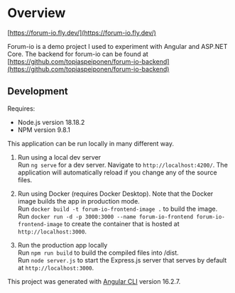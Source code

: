 # Overview

[https://forum-io.fly.dev/](https://forum-io.fly.dev/)

Forum-io is a demo project I used to experiment with Angular and ASP.NET Core. The backend for forum-io can be found at [https://github.com/topiaspeiponen/forum-io-backend](https://github.com/topiaspeiponen/forum-io-backend)

## Development

Requires:<br>
- Node.js version 18.18.2<br>
- NPM version 9.8.1<br>

This application can be run locally in many different way.<br>
1. Run using a local dev server<br>
Run `ng serve` for a dev server. Navigate to `http://localhost:4200/`. The application will automatically reload if you change any of the source files.<br>

2. Run using Docker (requires Docker Desktop). Note that the Docker image builds the app in production mode.<br>
Run `docker build -t forum-io-frontend-image .` to build the image.<br>
Run `docker run -d -p 3000:3000 --name forum-io-frontend forum-io-frontend-image` to create the container that is hosted at `http://localhost:3000`.

3. Run the production app locally<br>
Run `npm run build` to build the compiled files into /dist.<br>
Run `node server.js` to start the Express.js server that serves by default at `http://localhost:3000`.

This project was generated with [Angular CLI](https://github.com/angular/angular-cli) version 16.2.7.
